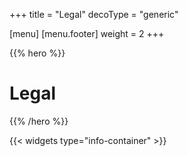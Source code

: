+++
title = "Legal"
decoType = "generic"

[menu]
	[menu.footer]
		weight = 2
+++

{{% hero %}}

# Legal

{{% /hero %}}

{{< widgets type="info-container" >}}
